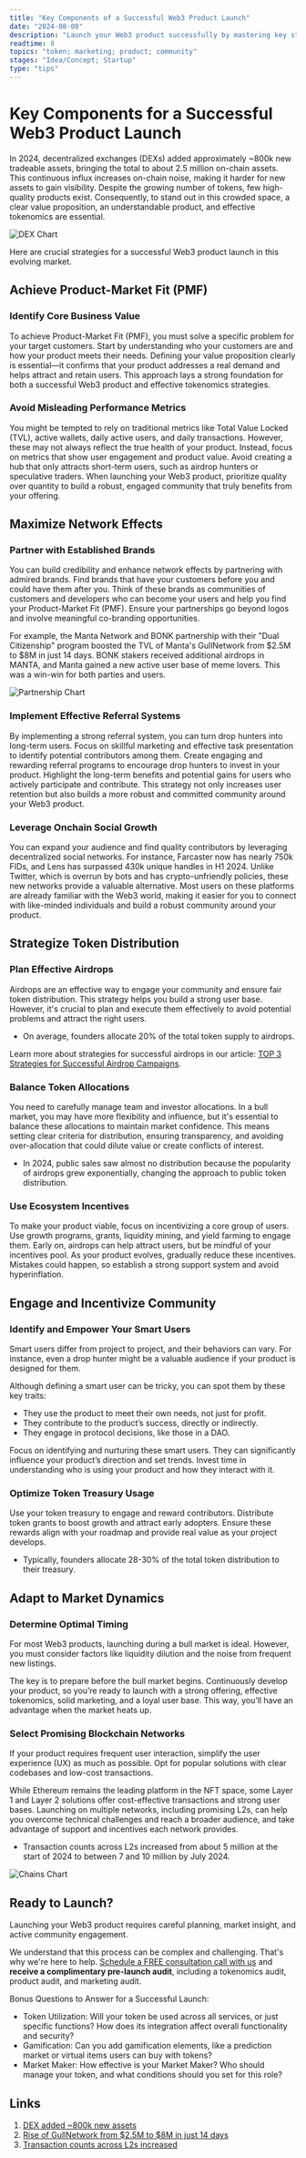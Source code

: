```yaml
---
title: "Key Components of a Successful Web3 Product Launch"
date: "2024-08-08"
description: "Launch your Web3 product successfully by mastering key strategies. Learn to achieve product-market fit, leverage network effects, optimize token distribution, and engage your community effectively. Discover essential insights for Web3 founders."
readtime: 8
topics: "token; marketing; product; community"
stages: "Idea/Concept; Startup"
type: "tips"
---
```


# Key Components for a Successful Web3 Product Launch
In 2024, decentralized exchanges (DEXs) added approximately ~800k new tradeable assets, bringing the total to about 2.5 million on-chain assets. 
This continuous influx increases on-chain noise, making it harder for new assets to gain visibility. 
Despite the growing number of tokens, few high-quality products exist. 
Consequently, to stand out in this crowded space, a clear value proposition, an understandable product, and effective tokenomics are essential.

![DEX Chart](https://raw.githubusercontent.com/yozh-io/xpirio-writings/main/images/key_components_of_a_successful_web3_product_launch/dex_have_added_800k.png)

Here are crucial strategies for a successful Web3 product launch in this evolving market.

## Achieve Product-Market Fit (PMF)

### Identify Core Business Value
To achieve Product-Market Fit (PMF), you must solve a specific problem for your target customers. 
Start by understanding who your customers are and how your product meets their needs. 
Defining your value proposition clearly is essential—it confirms that your product addresses a real demand and helps attract and retain users. 
This approach lays a strong foundation for both a successful Web3 product and effective tokenomics strategies.

### Avoid Misleading Performance Metrics
You might be tempted to rely on traditional metrics like Total Value Locked (TVL), active wallets, daily active users, and daily transactions. 
However, these may not always reflect the true health of your product. Instead, focus on metrics that show user engagement and product value. 
Avoid creating a hub that only attracts short-term users, such as airdrop hunters or speculative traders.
When launching your Web3 product, prioritize quality over quantity to build a robust, engaged community that truly benefits from your offering.

## Maximize Network Effects

### Partner with Established Brands
You can build credibility and enhance network effects by partnering with admired brands. 
Find brands that have your customers before you and could have them after you. 
Think of these brands as communities of customers and developers who can become your users and help you find your Product-Market Fit (PMF). 
Ensure your partnerships go beyond logos and involve meaningful co-branding opportunities.

For example, the Manta Network and BONK partnership with their "Dual Citizenship" program boosted the TVL of Manta's GullNetwork from $2.5M to $8M in just 14 days. 
BONK stakers received additional airdrops in MANTA, and Manta gained a new active user base of meme lovers. 
This was a win-win for both parties and users.

![Partnership Chart](https://raw.githubusercontent.com/yozh-io/xpirio-writings/main/images/key_components_of_a_successful_web3_product_launch/partnership_example.png)

### Implement Effective Referral Systems
By implementing a strong referral system, you can turn drop hunters into long-term users. 
Focus on skillful marketing and effective task presentation to identify potential contributors among them. 
Create engaging and rewarding referral programs to encourage drop hunters to invest in your product. 
Highlight the long-term benefits and potential gains for users who actively participate and contribute. 
This strategy not only increases user retention but also builds a more robust and committed community around your Web3 product.

### Leverage Onchain Social Growth
You can expand your audience and find quality contributors by leveraging decentralized social networks. 
For instance, Farcaster now has nearly 750k FIDs, and Lens has surpassed 430k unique handles in H1 2024.
Unlike Twitter, which is overrun by bots and has crypto-unfriendly policies, these new networks provide a valuable alternative. 
Most users on these platforms are already familiar with the Web3 world, making it easier for you to connect with like-minded individuals and build a robust community around your product.

## Strategize Token Distribution

### Plan Effective Airdrops
Airdrops are an effective way to engage your community and ensure fair token distribution. 
This strategy helps you build a strong user base.
However, it's crucial to plan and execute them effectively to avoid potential problems and attract the right users.

* On average, founders allocate 20% of the total token supply to airdrops. 

Learn more about strategies for successful airdrops in our article: [TOP 3 Strategies for Successful Airdrop Campaigns](https://xpirio.xyz/writings/top_3_strategies_for_successful_airdrop_campaigns).

### Balance Token Allocations
You need to carefully manage team and investor allocations. 
In a bull market, you may have more flexibility and influence, but it's essential to balance these allocations to maintain market confidence.
This means setting clear criteria for distribution, ensuring transparency, and avoiding over-allocation that could dilute value or create conflicts of interest.

* In 2024, public sales saw almost no distribution because the popularity of airdrops grew exponentially, changing the approach to public token distribution.

### Use Ecosystem Incentives
To make your product viable, focus on incentivizing a core group of users. 
Use growth programs, grants, liquidity mining, and yield farming to engage them. 
Early on, airdrops can help attract users, but be mindful of your incentives pool. 
As your product evolves, gradually reduce these incentives.
Mistakes could happen, so establish a strong support system and avoid hyperinflation.

## Engage and Incentivize Community
### Identify and Empower Your Smart Users
Smart users differ from project to project, and their behaviors can vary. 
For instance, even a drop hunter might be a valuable audience if your product is designed for them.

Although defining a smart user can be tricky, you can spot them by these key traits:
* They use the product to meet their own needs, not just for profit.
* They contribute to the product’s success, directly or indirectly.
* They engage in protocol decisions, like those in a DAO.

Focus on identifying and nurturing these smart users. 
They can significantly influence your product’s direction and set trends. 
Invest time in understanding who is using your product and how they interact with it.

### Optimize Token Treasury Usage
Use your token treasury to engage and reward contributors. 
Distribute token grants to boost growth and attract early adopters. 
Ensure these rewards align with your roadmap and provide real value as your project develops.

* Typically, founders allocate 28-30% of the total token distribution to their treasury.

## Adapt to Market Dynamics

### Determine Optimal Timing
For most Web3 products, launching during a bull market is ideal. 
However, you must consider factors like liquidity dilution and the noise from frequent new listings.

The key is to prepare before the bull market begins. 
Continuously develop your product, so you’re ready to launch with a strong offering, effective tokenomics, solid marketing, and a loyal user base. 
This way, you’ll have an advantage when the market heats up.

### Select Promising Blockchain Networks
If your product requires frequent user interaction, simplify the user experience (UX) as much as possible. 
Opt for popular solutions with clear codebases and low-cost transactions.

While Ethereum remains the leading platform in the NFT space, some Layer 1 and Layer 2 solutions offer cost-effective transactions and strong user bases. 
Launching on multiple networks, including promising L2s, can help you overcome technical challenges and reach a broader audience, and take advantage of support and incentives each network provides.

* Transaction counts across L2s increased from about 5 million at the start of 2024 to between 7 and 10 million by July 2024.

![Chains Chart](https://raw.githubusercontent.com/yozh-io/xpirio-writings/main/images/key_components_of_a_successful_web3_product_launch/daily_transactions.jpg)

## Ready to Launch?
Launching your Web3 product requires careful planning, market insight, and active community engagement.

We understand that this process can be complex and challenging. 
That's why we're here to help.
[Schedule a FREE consultation call with us](https://calendly.com/artemfrantsiian-xpirio/30min)
and **receive a complimentary pre-launch audit**, including a tokenomics audit, product audit, and marketing audit.

Bonus Questions to Answer for a Successful Launch:

* Token Utilization: Will your token be used across all services, or just specific functions? How does its integration affect overall functionality and security? 
* Gamification: Can you add gamification elements, like a prediction market or virtual items users can buy with tokens? 
* Market Maker: How effective is your Market Maker? Who should manage your token, and what conditions should you set for this role?

## Links
1. [DEX added ~800k new assets](https://tokenterminal.com/terminal/markets/exchange?v=M2Q0OThm)
2. [Rise of GullNetwork from $2.5M to $8M in just 14 days](https://defillama.com/protocol/gullnetwork#information)
3. [Transaction counts across L2s increased](https://app.artemis.xyz/chains)
